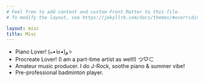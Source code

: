 ```yaml
---
# Feel free to add content and custom Front Matter to this file.
# To modify the layout, see https://jekyllrb.com/docs/themes/#overriding-theme-defaults

layout: misc
title: Misc
---
```


- Piano Lover! (๑•̀ㅂ•́)و✧
- Procreate Lover! (I am a part-time artist as well!) つ♡⊂
- Amateur music producer. I do J-Rock, soothe piano & summer vibe!
- Pre-professional badminton player. 